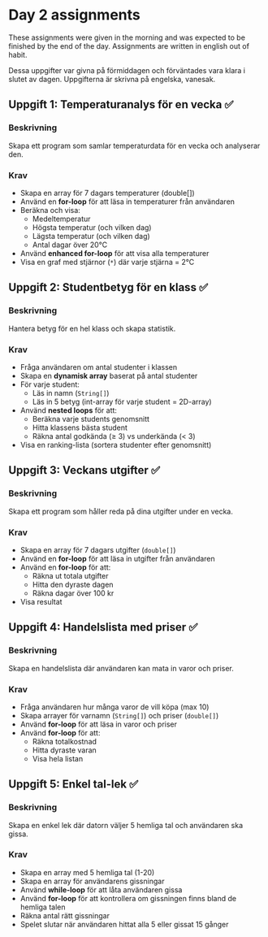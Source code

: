 # Day 2 assignments
These assignments were given in the morning and was expected to be finished by the end of the day.  Assignments are written in english out of habit.

Dessa uppgifter var givna på förmiddagen och förväntades vara klara i slutet av dagen. Uppgifterna är skrivna på engelska, vanesak.
## Uppgift 1: Temperaturanalys för en vecka ✅
### Beskrivning
Skapa ett program som samlar temperaturdata för en vecka och analyserar den.
### Krav
* Skapa en array för 7 dagars temperaturer (double[])
* Använd en **for-loop** för att läsa in temperaturer från användaren
* Beräkna och visa:
  * Medeltemperatur
  * Högsta temperatur (och vilken dag)
  * Lägsta temperatur (och vilken dag)
  * Antal dagar över 20°C
* Använd **enhanced for-loop** för att visa alla temperaturer
* Visa en graf med stjärnor (`*`) där varje stjärna = 2°C
## Uppgift 2: Studentbetyg för en klass ✅
### Beskrivning
Hantera betyg för en hel klass och skapa statistik.
### Krav
* Fråga användaren om antal studenter i klassen
* Skapa en **dynamisk array** baserat på antal studenter
* För varje student:
  * Läs in namn (`String[]`)
  * Läs in 5 betyg (int-array för varje student = 2D-array)
* Använd **nested loops** för att:
  * Beräkna varje students genomsnitt
  * Hitta klassens bästa student
  * Räkna antal godkända (≥ 3) vs underkända (< 3)
* Visa en ranking-lista (sortera studenter efter genomsnitt)
## Uppgift 3: Veckans utgifter ✅
### Beskrivning
Skapa ett program som håller reda på dina utgifter under en vecka.
### Krav
* Skapa en array för 7 dagars utgifter (`double[]`)
* Använd en **for-loop** för att läsa in utgifter från användaren
* Använd en **for-loop** för att:
  * Räkna ut totala utgifter
  * Hitta den dyraste dagen
  * Räkna dagar över 100 kr
* Visa resultat
## Uppgift 4: Handelslista med priser ✅
### Beskrivning
Skapa en handelslista där användaren kan mata in varor och priser.
### Krav
* Fråga användaren hur många varor de vill köpa (max 10)
* Skapa arrayer för varnamn (`String[]`) och priser (`double[]`)
* Använd **for-loop** för att läsa in varor och priser
* Använd **for-loop** för att:
  * Räkna totalkostnad
  * Hitta dyraste varan
  * Visa hela listan
## Uppgift 5: Enkel tal-lek ✅
### Beskrivning
Skapa en enkel lek där datorn väljer 5 hemliga tal och användaren ska gissa.
### Krav
* Skapa en array med 5 hemliga tal (1-20)
* Skapa en array för användarens gissningar
* Använd **while-loop** för att låta användaren gissa
* Använd **for-loop** för att kontrollera om gissningen finns bland de hemliga talen
* Räkna antal rätt gissningar
* Spelet slutar när användaren hittat alla 5 eller gissat 15 gånger